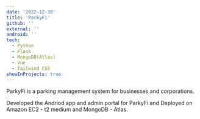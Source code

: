```yaml
---
date: '2022-12-30'
title: 'ParkyFi'
github: ''
external: ''
android: ''
tech:
  - Python
  - Flask
  - MongoDB(Atlas)
  - Vue
  - Tailwind CSS
showInProjects: true
---
```


ParkyFi is a parking management system for businesses and corporations.

Developed the Andriod app and admin portal for ParkyFi and Deployed on Amazon EC2 - t2 medium and MongoDB - Atlas.
